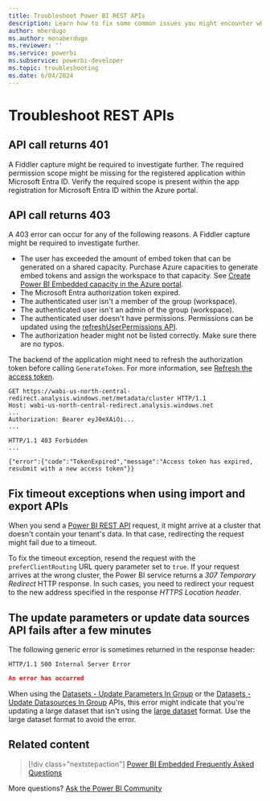 ```yaml
---
title: Troubleshoot Power BI REST APIs
description: Learn how to fix some common issues you might encounter when using Power BI REST APIs for Power BI Embedded features.
author: mberdugo
ms.author: monaberdugo
ms.reviewer: ''
ms.service: powerbi
ms.subservice: powerbi-developer
ms.topic: troubleshooting
ms.date: 6/04/2024
---
```


# Troubleshoot REST APIs

## API call returns 401

A Fiddler capture might be required to investigate further. The required permission scope might be missing for the registered application within Microsoft Entra ID. Verify the required scope is present within the app registration for Microsoft Entra ID within the Azure portal.

## API call returns 403

A 403 error can occur for any of the following reasons. A Fiddler capture might be required to investigate further.

* The user has exceeded the amount of embed token that can be generated on a shared capacity. Purchase Azure capacities to generate embed tokens and assign the workspace to that capacity. See [Create Power BI Embedded capacity in the Azure portal](/azure/power-bi-embedded/create-capacity).
* The Microsoft Entra authorization token expired.
* The authenticated user isn't a member of the group (workspace).
* The authenticated user isn't an admin of the group (workspace).
* The authenticated user doesn't have permissions. Permissions can be updated using the [refreshUserPermissions API](/rest/api/power-bi/users/refreshuserpermissions).
* The authorization header might not be listed correctly. Make sure there are no typos.

The backend of the application might need to refresh the authorization token before calling `GenerateToken`. For more information, see [Refresh the access token](/javascript/api/overview/powerbi/refresh-token).

```console
GET https://wabi-us-north-central-redirect.analysis.windows.net/metadata/cluster HTTP/1.1
Host: wabi-us-north-central-redirect.analysis.windows.net
...
Authorization: Bearer eyJ0eXAiOi...
...

HTTP/1.1 403 Forbidden
...

{"error":{"code":"TokenExpired","message":"Access token has expired, resubmit with a new access token"}}
```

## Fix timeout exceptions when using import and export APIs

When you send a [Power BI REST API](/rest/api/power-bi/) request, it might arrive at a cluster that doesn't contain your tenant's data. In that case, redirecting the request might fail due to a timeout.

To fix the timeout exception, resend the request with the `preferClientRouting` URL query parameter set to `true`. If your request arrives at the wrong cluster, the Power BI service returns a *307 Temporary Redirect* HTTP response. In such cases, you need to redirect your request to the new address specified in the response *HTTPS Location header*.

## The update parameters or update data sources API fails after a few minutes

The following generic error is sometimes returned in the response header:

`HTTP/1.1 500 Internal Server Error`

```json
An error has occurred
```

When using the [Datasets - Update Parameters In Group](/rest/api/power-bi/datasets/update-parameters-in-group) or the [Datasets - Update Datasources In Group](/rest/api/power-bi/datasets/update-datasources-in-group) APIs, this error might indicate that you're updating a large dataset that isn't using the [large dataset](../../enterprise/service-premium-large-models.md) format. Use the large dataset format to avoid the error.

## Related content

> [!div class="nextstepaction"]
>[Power BI Embedded Frequently Asked Questions](embedded-faq.yml)

More questions? [Ask the Power BI Community](https://community.powerbi.com/)
